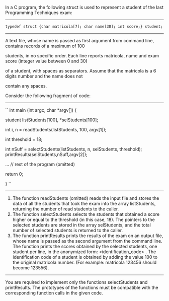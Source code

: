 In a C program, the following struct is used to represent a student of the last Programming Techniques exam:
____________________________________
`
typedef struct {char matricola[7]; char name[30]; int score;} student;
`
____________________________________
A text file, whose name is passed as first argument from command line, contains records of a maximum of 100

students, in no specific order. Each line reports matricola, name and exam score (integer value between 0 and 30)

of a student, with spaces as separators. Assume that the matricola is a 6 digits number and the name does not

contain any spaces.

Consider the following fragment of code:
____________________________________
``
int main (int argc, char *argv[]) 
{

student listStudents[100], *selStudents[100];

int i, n = readStudents(listStudents, 100, argv[1]);

int threshold = 18;

int nSuff = selectStudents(listStudents, n, selStudents, threshold); printResults(selStudents,nSuff,argv[2]);

... // rest of the program (omitted)

return 0;

}
``
____________________________________
1) The function readStudents (omitted) reads the input file and stores the data of all the students that took the exam into the array listStudents, returning the number of read students to the caller.
2) The function selectStudents selects the students that obtained a score higher or equal to the threshold (in this case, 18). The pointers to the selected students are stored in the array selStudents, and the total number of selected students is returned to the caller.
3) The function printResults prints the results of the exam on an output file, whose name is passed as the second argument from the command line. The function prints the scores obtained by the selected students, one student per line, in the anonymized form: <identification_code> <score>. The identification code of a student is obtained by adding the value 100 to the original matricola number. (For example: matricola 123456 should become 123556).
____________________________________
  
You are required to implement only the functions selectStudents and printResults. The prototypes of the functions must be compatible with the corresponding function calls in the given code.
